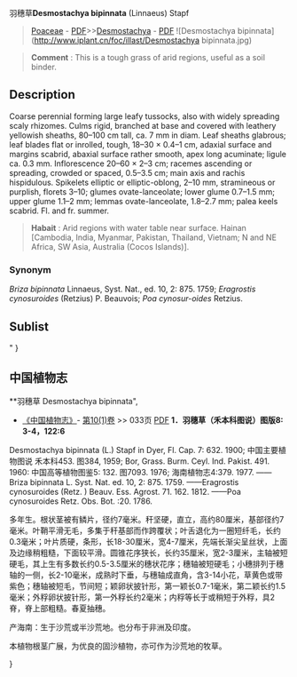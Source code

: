 羽穗草**Desmostachya bipinnata** (Linnaeus) Stapf

> [Poaceae](http://www.iplant.cn/info/Poaceae?t=foc) - [PDF](http://www.iplant.cn/foc/pdf/Poaceae.pdf)>>[Desmostachya](http://www.iplant.cn/info/Desmostachya?t=foc) - [PDF](http://www.iplant.cn/foc/pdf/Desmostachya.pdf)
![Desmostachya bipinnata](http://www.iplant.cn/foc/illast/Desmostachya bipinnata.jpg)


> **Comment** : 
> This is a tough grass of arid regions, useful as a soil binder.

## Description

Coarse perennial forming large leafy tussocks, also with widely spreading scaly rhizomes. Culms rigid, branched at base and covered with leathery yellowish sheaths, 80–100 cm tall, ca. 7 mm in diam. Leaf sheaths glabrous; leaf blades flat or inrolled, tough, 18–30 × 0.4–1 cm, adaxial surface and margins scabrid, abaxial surface rather smooth, apex long acuminate; ligule ca. 0.3 mm. Inflorescence 20–60 × 2–3 cm; racemes ascending or spreading, crowded or spaced, 0.5–3.5 cm; main axis and rachis hispidulous. Spikelets elliptic or elliptic-oblong, 2–10 mm, stramineous or purplish, florets 3–10; glumes ovate-lanceolate; lower glume 0.7–1.5 mm; upper glume 1.1–2 mm; lemmas ovate-lanceolate, 1.8–2.7 mm; palea keels scabrid. Fl. and fr. summer.


> **Habait** : 
> Arid regions with water table near surface. Hainan [Cambodia, India, Myanmar, Pakistan, Thailand, Vietnam; N and NE Africa, SW Asia, Australia (Cocos Islands)].

### Synonym
*Briza bipinnata* Linnaeus, Syst. Nat., ed. 10, 2: 875. 1759; *Eragrostis cynosuroides* (Retzius) P. Beauvois; *Poa cynosur-oides* Retzius.


## Sublist
"
}
## 中国植物志

**羽穗草 Desmostachya bipinnata",


* [《中国植物志》](http://www.iplant.cn/frps)- [第10(1)卷](http://www.iplant.cn/frps/vol/10(1)) >> 033页 [PDF](http://www.iplant.cn/frps/pdf/10(1)/033.pdf)
**1．羽穗草（禾本科图说）图版8: 3-4，122:6**

Desmostachya bipinnata (L.) Stapf in Dyer, Fl. Cap. 7: 632. 1900; 中国主要植物图说 禾本科453. 图384, 1959; Bor, Grass. Burm. Ceyl. Ind. Pakist. 491. 1960: 中国高等植物图鉴5: 132. 图7093. 1976; 海南植物志4:379. 1977. ——Briza bipinnata L. Syst. Nat. ed. 10, 2: 875. 1759. ——Eragrostis cynosuroides (Retz. ) Beauv. Ess. Agrost. 71. 162. 1812. ——Poa cynosuroides Retz. Obs. Bot. :20. 1786.

多年生。根状茎被有鳞片，径约7毫米。秆坚硬，直立，高约80厘米，基部径约7毫米。叶鞘平滑无毛，多集于秆基部而作跨覆状；叶舌退化为一圈短纤毛，长约0.3毫米；叶片质硬，条形，长18-30厘米，宽4-7厘米，先端长渐尖呈丝状，上面及边缘稍粗糙，下面较平滑。圆锥花序狭长，长约35厘米，宽2-3厘米，主轴被短硬毛，其上生有多数长约0.5-3.5厘米的穗状花序；穗轴被短硬毛；小穗排列于穗轴的一侧，长2-10毫米，成熟时下垂，与穗轴成直角，含3-14小花，草黄色或带紫色；穗轴被短毛，节间短；颖卵状披针形，第一颖长0.7-1毫米，第二颖长约1.5毫米；外稃卵状披针形，第一外稃长约2毫米；内稃等长于或稍短于外稃，具2脊，脊上部粗糙。春夏抽穗。

产海南：生于沙荒或半沙荒地。也分布于非洲及印度。

本植物根茎广展，为优良的固沙植物，亦可作为沙荒地的牧草。

}